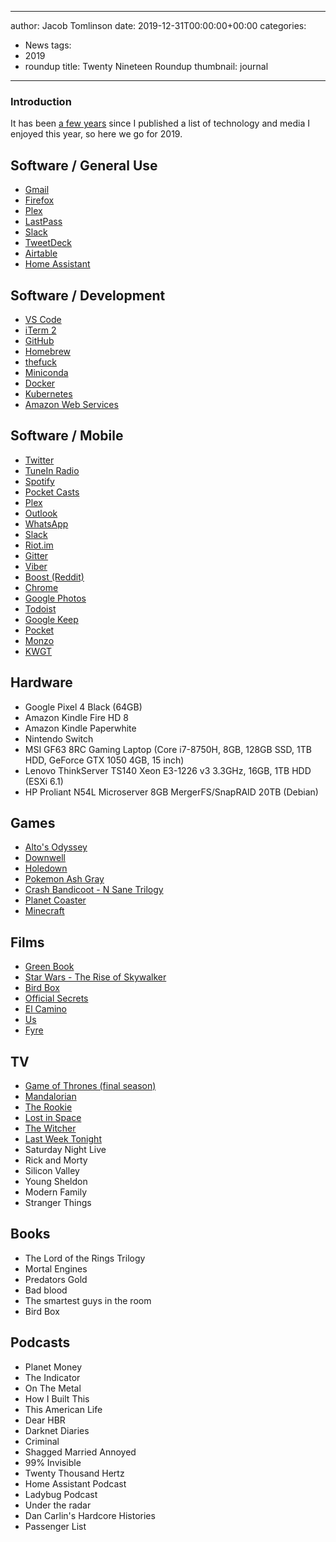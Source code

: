 
---
author: Jacob Tomlinson
date: 2019-12-31T00:00:00+00:00
categories:
  - News
tags:
  - 2019
  - roundup
title: Twenty Nineteen Roundup
thumbnail: journal
---


### Introduction

It has been [a few years](https://www.jacobtomlinson.co.uk/posts/2015/twenty-fifteen-roundup/) since I published a list of technology and media I enjoyed this year, so here we go for 2019.

## Software / General Use

 * [Gmail](https://mail.google.com/)
 * [Firefox](https://www.mozilla.org/en-GB/firefox/new/)
 * [Plex](https://plex.tv/)
 * [LastPass](https://lastpass.com/)
 * [Slack](https://slack.com/)
 * [TweetDeck](https://tweetdeck.twitter.com/)
 * [Airtable](https://airtable.com/)
 * [Home Assistant](https://www.home-assistant.io/)

## Software / Development

 * [VS Code](https://code.visualstudio.com/)
 * [iTerm 2](http://iterm2.com/)
 * [GitHub](https://github.com/)
 * [Homebrew](http://brew.sh/)
 * [thefuck](https://github.com/nvbn/thefuck)
 * [Miniconda](https://docs.conda.io/en/latest/miniconda.html)
 * [Docker](https://www.docker.com/)
 * [Kubernetes](https://kubernetes.io/)
 * [Amazon Web Services](https://aws.amazon.com/)

## Software / Mobile

 * [Twitter](https://play.google.com/store/apps/details?id=com.twitter.android&hl=en_GB)
 * [TuneIn Radio](https://play.google.com/store/apps/details?id=tunein.player&hl=en_GB)
 * [Spotify](https://play.google.com/store/apps/details?id=com.spotify.music&hl=en_GB)
 * [Pocket Casts](https://play.google.com/store/apps/details?id=au.com.shiftyjelly.pocketcasts&hl=en_GB)
 * [Plex](https://play.google.com/store/apps/details?id=com.plexapp.android&hl=en_GB)
 * [Outlook](https://play.google.com/store/apps/details?id=com.microsoft.office.outlook&hl=en_GB)
 * [WhatsApp](https://play.google.com/store/apps/details?id=com.whatsapp&hl=en_GB)
 * [Slack](https://play.google.com/store/apps/details?id=com.Slack&hl=en_GB)
 * [Riot.im](https://play.google.com/store/apps/details?id=im.vector.app&hl=en_GB)
 * [Gitter](https://play.google.com/store/apps/details?id=im.gitter.gitter&hl=en_GB)
 * [Viber](https://play.google.com/store/apps/details?id=com.viber.voip&hl=en_GB)
 * [Boost (Reddit)](https://play.google.com/store/apps/details?id=com.rubenmayayo.reddit&hl=en_GB)
 * [Chrome](https://play.google.com/store/apps/details?id=com.android.chrome&hl=en_GB)
 * [Google Photos](https://play.google.com/store/apps/details?id=com.google.android.apps.photos&hl=en_GB)
 * [Todoist](https://play.google.com/store/apps/details?id=com.todoist&hl=en_GB)
 * [Google Keep](https://play.google.com/store/apps/details?id=com.google.android.keep&hl=en_GB)
 * [Pocket](https://play.google.com/store/apps/details?id=com.ideashower.readitlater.pro&hl=en_GB)
 * [Monzo](https://play.google.com/store/apps/details?id=co.uk.getmondo&hl=en_GB)
 * [KWGT](https://play.google.com/store/apps/details?id=org.kustom.widget&hl=en_GB)

## Hardware

 * Google Pixel 4 Black (64GB)
 * Amazon Kindle Fire HD 8
 * Amazon Kindle Paperwhite
 * Nintendo Switch
 * MSI GF63 8RC Gaming Laptop (Core i7-8750H, 8GB, 128GB SSD, 1TB HDD, GeForce GTX 1050 4GB, 15 inch)
 * Lenovo ThinkServer TS140 Xeon E3-1226 v3 3.3GHz, 16GB, 1TB HDD (ESXi 6.1)
 * HP Proliant N54L Microserver 8GB MergerFS/SnapRAID 20TB (Debian)

## Games

 * [Alto's Odyssey](https://play.google.com/store/apps/details?id=com.noodlecake.altosodyssey&hl=en_GB)
 * [Downwell](https://play.google.com/store/apps/details?id=com.devolver.downwell_rerelease&hl=en_GB)
 * [Holedown](https://play.google.com/store/apps/details?id=com.grapefrukt.games.bore&hl=en_GB)
 * [Pokemon Ash Gray](https://www.pokecommunity.com/showthread.php?t=180722)
 * [Crash Bandicoot - N Sane Trilogy](https://www.nintendo.co.uk/Games/Nintendo-Switch/Crash-Bandicoot-N-Sane-Trilogy-1347784.html)
 * [Planet Coaster](https://store.steampowered.com/app/493340/Planet_Coaster/)
 * [Minecraft](https://www.nintendo.co.uk/Games/Nintendo-Switch/Minecraft-1386505.html)

## Films

* [Green Book](https://en.wikipedia.org/wiki/Green_Book_%28film%29)
* [Star Wars - The Rise of Skywalker](https://en.wikipedia.org/wiki/Star_Wars:_The_Rise_of_Skywalker)
* [Bird Box](https://en.wikipedia.org/wiki/Bird_Box_%28film%29)
* [Official Secrets](https://en.wikipedia.org/wiki/Official_Secrets_%28film%29)
* [El Camino](https://en.wikipedia.org/wiki/El_Camino:_A_Breaking_Bad_Movie?wprov=srpw1_0)
* [Us](https://en.wikipedia.org/wiki/Us_%282019_film%29)
* [Fyre](https://en.wikipedia.org/wiki/Fyre_%28film%29)

## TV

* [Game of Thrones (final season)](https://en.wikipedia.org/wiki/Game_of_Thrones)
* [Mandalorian](https://en.wikipedia.org/wiki/The_Mandalorian)
* [The Rookie](https://en.wikipedia.org/wiki/The_Rookie_%28TV_series%29)
* [Lost in Space](https://en.wikipedia.org/wiki/Lost_in_Space_%282018_TV_series%29)
* [The Witcher](https://en.wikipedia.org/wiki/The_Witcher_%28TV_series%29)
* [Last Week Tonight](https://en.wikipedia.org/wiki/Last_Week_Tonight_with_John_Oliver)
* Saturday Night Live
* Rick and Morty
* Silicon Valley
* Young Sheldon
* Modern Family
* Stranger Things

## Books

* The Lord of the Rings Trilogy
* Mortal Engines
* Predators Gold
* Bad blood
* The smartest guys in the room
* Bird Box

## Podcasts

* Planet Money
* The Indicator
* On The Metal
* How I Built This
* This American Life
* Dear HBR
* Darknet Diaries
* Criminal
* Shagged Married Annoyed
* 99% Invisible
* Twenty Thousand Hertz
* Home Assistant Podcast
* Ladybug Podcast
* Under the radar
* Dan Carlin's Hardcore Histories
* Passenger List
<!--stackedit_data:
eyJoaXN0b3J5IjpbMTEzMjQ5NTUzLC0zMTAxNjI3MDldfQ==
-->